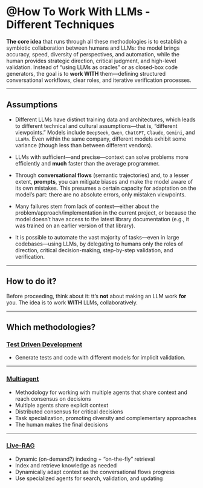 # @How To Work With LLMs - Different Techniques

**The core idea** that runs through all these methodologies is to establish a symbiotic collaboration between humans and LLMs: the model brings accuracy, speed, diversity of perspectives, and automation, while the human provides strategic direction, critical judgment, and high-level validation. Instead of “using LLMs as oracles” or as closed-box code generators, the goal is to **work WITH** them—defining structured conversational workflows, clear roles, and iterative verification processes.

---

## Assumptions

* Different LLMs have distinct training data and architectures, which leads to different technical and cultural assumptions—that is, “different viewpoints.”
  Models include `DeepSeek`, `Qwen`, `ChatGPT`, `Claude`, `Gemini`, and `LLaMa`.
  Even within the same company, different models exhibit some variance (though less than between different vendors).

* LLMs with sufficient—and precise—context can solve problems more efficiently and **much** faster than the average programmer.

* Through **conversational flows** (semantic trajectories) and, to a lesser extent, **prompts**, you can mitigate biases and make the model aware of its own mistakes. This presumes a certain capacity for adaptation on the model’s part: there are no absolute errors, only mistaken viewpoints.

* Many failures stem from lack of context—either about the problem/approach/implementation in the current project, or because the model doesn’t have access to the latest library documentation (e.g., it was trained on an earlier version of that library).

* It is possible to automate the vast majority of tasks—even in large codebases—using LLMs, by delegating to humans only the roles of direction, critical decision-making, step-by-step validation, and verification.

---

## How to do it?

Before proceeding, think about it: tt’s **not** about making an LLM work **for** you. The idea is to work **WITH** LLMs, collaboratively.

---

## Which methodologies?

### [Test Driven Development](TestDrivenDevelopment/README.md)

* Generate tests and code with different models for implicit validation.

---

### [Multiagent](MultiAgent/README.md)

* Methodology for working with multiple agents that share context and reach consensus on decisions
* Multiple agents share explicit context
* Distributed consensus for critical decisions
* Task specialization, promoting diversity and complementary approaches
* The human makes the final decisions


---


### [Live-RAG](Live-RAG/README.md)

* Dynamic (on-demand?) indexing + “on-the-fly” retrieval
* Index and retrieve knowledge as needed
* Dynamically adapt context as the conversational flows progress
* Use specialized agents for search, validation, and updating
